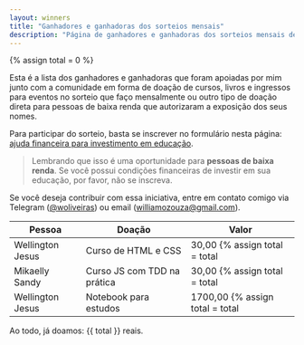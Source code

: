 ```yaml
---
layout: winners
title: "Ganhadores e ganhadoras dos sorteios mensais"
description: "Página de ganhadores e ganhadoras dos sorteios mensais de cursos, livros e ingressos para eventos"
---
```

{% assign total = 0 %}

Esta é a lista dos ganhadores e ganhadoras que foram apoiadas por mim junto com a comunidade em forma de doação de cursos, livros e ingressos para eventos no sorteio que faço mensalmente ou outro tipo de doação direta para pessoas de baixa renda que autorizaram a exposição dos seus nomes.

Para participar do sorteio, basta se inscrever no formulário nesta página: [ajuda financeira para investimento em educação](http://localhost:4000/devolvendo-para-a-comunidade/).

> Lembrando que isso é uma oportunidade para **pessoas de baixa renda**. Se você possui condições financeiras de investir em sua educação, por favor, não se inscreva.

Se você deseja contribuir com essa iniciativa, entre em contato comigo via Telegram ([@woliveiras](http://telegram.me/woliveiras)) ou email ([williamozouza@gmail.com](mailto:williamozouza@gmail.com)).

| Pessoa | Doação | Valor |
| ---- | ---- | ---- |
| Wellington Jesus | Curso de HTML e CSS | 30,00 {% assign total = total  | plus: 30 %} |
| Mikaelly Sandy | Curso JS com TDD na prática | 30,00 {% assign total = total  | plus: 30 %} |
| Wellington Jesus | Notebook para estudos | 1700,00 {% assign total = total  | plus: 1700 %} |

Ao todo, já doamos: {{ total }} reais.
